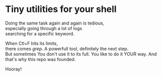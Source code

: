 # Tiny utilities for your shell

Doing the same task again and again is tedious,  
especially going through a lot of logs  
searching for a specific keyword.

When Ctl+F hits its limits,  
there comes *grep*.
A powerfull tool, definitely the next step.  
But sometimes You don't use it to its full. 
You like to do it YOUR way.
And that's why this repo was founded. 

Hooray!